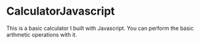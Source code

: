 # CalculatorJavascript
This is a basic calculator I built with Javascript. You can perform the basic arthmetic operations with it.

